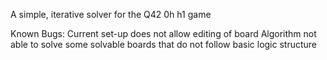 A simple, iterative solver for the Q42 0h h1 game

Known Bugs:
	Current set-up does not allow editing of board
	Algorithm not able to solve some solvable boards that do not follow basic logic structure
